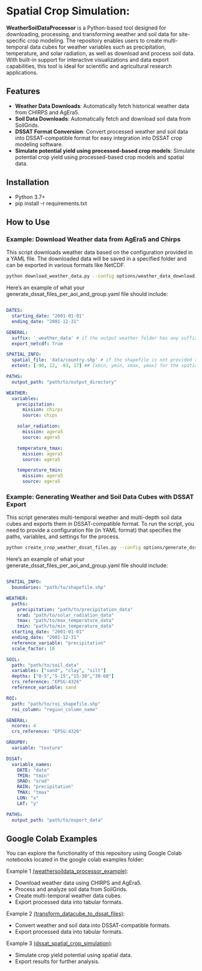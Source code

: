 # Spatial Crop Simulation:

**WeatherSoilDataProcessor** is a Python-based tool designed for downloading, processing, and transforming weather and soil data for site-specific crop modeling. The repository enables users to create multi-temporal data cubes for weather variables such as precipitation, temperature, and solar radiation, as well as download and process soil data. With built-in support for interactive visualizations and data export 
capabilities, this tool is ideal for scientific and agricultural research applications.

## Features
* **Weather Data Downloads**: Automatically fetch historical weather data from CHIRPS and AgEra5.
* **Soil Data Downloads**: Automatically fetch and download soil data from SoilGrids.
* **DSSAT Format Conversion**: Convert processed weather and soil data into DSSAT-compatible format for easy integration into DSSAT crop modeling software.
* **Simulate potential yield using processed-based crop models**: Simulate potential crop yield using processed-based crop models and spatial data.

## Installation

* Python 3.7+
* pip install -r requirements.txt


## How to Use

### Example: Download Weather data from AgEra5 and Chirps
This script downloads weather data based on the configuration provided in a YAML file. The downloaded data will be saved in a specified folder and can be exported in various formats like NetCDF.
```bash
python download_weather_data.py --config options/weather_data_downloading_config.yaml
```
Here’s an example of what your generate_dssat_files_per_aoi_and_group.yaml file should include:
```yaml

DATES:
  starting_date: "2001-01-01"
  ending_date: "2001-12-31"

GENERAL:
  suffix: '_weather_data' # if the output weather folder has any suffix
  export_netcdf: True

SPATIAL_INFO:
  spatial_file: 'data/country.shp' # if the shapefile is not provided the spatial extent in WGS84 can be used
  extent: [-90, 12, -83, 17] ## [xmin, ymin, xmax, ymax] for the spatial extent

PATHS:
  output_path: "path/to/output_directory"

WEATHER:
  variables:
    precipitation:
      mission: chirps 
      source: chips

    solar_radiation: 
      mission: agera5
      source: agera5

    temperature_tmax:
      mission: agera5
      source: agera5

    temperature_tmin:
      mission: agera5
      source: agera5


```

### Example: Generating Weather and Soil Data Cubes with DSSAT Export
This script generates multi-temporal weather and multi-depth soil data cubes and exports them in DSSAT-compatible format. To run the script, you need to provide a configuration file (in YAML format) that specifies the paths, variables, and settings for the process.
```bash
python create_crop_weather_dssat_files.py --config options/generate_dssat_files_per_aoi_and_group.yaml
```

Here’s an example of what your generate_dssat_files_per_aoi_and_group.yaml file should include:
```yaml

SPATIAL_INFO:
  boundaries: "path/to/shapefile.shp"

WEATHER:
  paths:
    precipitation: "path/to/precipitation_data"
    srad: "path/to/solar_radiation_data"
    tmax: "path/to/max_temperature_data"
    tmin: "path/to/min_temperature_data"
  starting_date: "2001-01-01"
  ending_date: "2001-12-31"
  reference_variable: "precipitation"
  scale_factor: 10

SOIL:
  path: "path/to/soil_data"
  variables: ["sand", "clay", "silt"]
  depths: ["0-5","5-15","15-30","30-60"]
  crs_reference: "EPSG:4326"
  reference_variable: sand

ROI:
  path: "path/to/roi_shapefile.shp"
  roi_column: "region_column_name"

GENERAL:
  ncores: 4
  crs_reference: "EPSG:4326"

GROUPBY:
  variable: "texture"

DSSAT:
  variable_names:
    DATE: "date"
    TMIN: "tmin"
    SRAD: "srad"
    RAIN: "precipitation"
    TMAX: "tmax"
    LON: "x"
    LAT: "y"

PATHS:
  output_path: "path/to/export_data"

```

## Google Colab Examples

You can explore the functionality of this repository using Google Colab notebooks located in the google colab examples folder:

Example 1 [(weathersoildata_processor_example)](https://github.com/anaguilarar/WeatherSoilDataProcessor/blob/main/google_colab_examples/weathersoildata_processor_example.ipynb):
- Download weather data using CHIRPS and AgEra5.
- Process and analyze soil data from SoilGrids.
- Create multi-temporal weather data cubes.
- Export processed data into tabular formats.

Example 2 [(transform_datacube_to_dssat_files)](https://github.com/anaguilarar/WeatherSoilDataProcessor/blob/main/google_colab_examples/transform_datacube_to_dssat_files.ipynb):
- Convert weather and soil data into DSSAT-compatible formats.
- Export processed data into tabular formats.

Example 3 [(dssat_spatial_crop_simulation)](https://github.com/anaguilarar/WeatherSoilDataProcessor/blob/main/google_colab_examples/dssat_spatial_crop_simulation.ipynb):
- Simulate crop yield potential using spatial data.
- Export results for further analysis.
